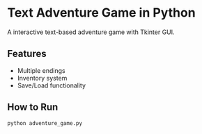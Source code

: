 # Text Adventure Game in Python

A interactive text-based adventure game with Tkinter GUI.

## Features
- Multiple endings
- Inventory system
- Save/Load functionality

## How to Run
```bash
python adventure_game.py